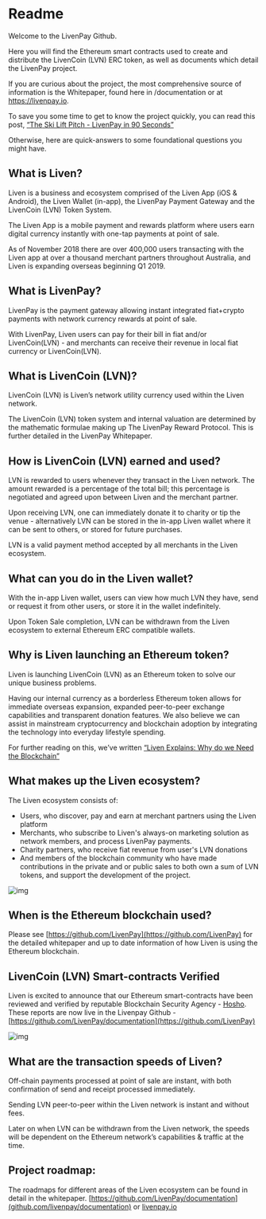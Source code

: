 # Readme

Welcome to the LivenPay Github.

Here you will find the Ethereum smart contracts used to create and distribute the LivenCoin (LVN) ERC token, as well as documents which detail the LivenPay project.

If you are curious about the project, the most comprehensive source of information is the Whitepaper, found here in /documentation or at <https://livenpay.io>.

To save you some time to get to know the project quickly, you can read this post, [“The](https://medium.com/livenpay/the-ski-lift-pitch-livenpay-in-90-seconds-1c6687f472e1)[ Ski Lift Pitch - LivenPay in 90 Seconds”](https://medium.com/livenpay/the-ski-lift-pitch-livenpay-in-90-seconds-1c6687f472e1)

Otherwise, here are quick-answers to some foundational questions you might have.

## What is Liven?
Liven is a business and ecosystem comprised of the Liven App (iOS & Android), the Liven Wallet (in-app), the LivenPay Payment Gateway and the LivenCoin (LVN) Token System.

The Liven App is a mobile payment and rewards platform where users earn digital currency instantly with one-tap payments at point of sale.

As of November 2018 there are over 400,000 users transacting with the Liven app at over a thousand merchant partners throughout Australia, and Liven is expanding overseas beginning Q1 2019.

## What is LivenPay?

LivenPay is the payment gateway allowing instant integrated fiat+crypto payments with network currency rewards at point of sale.

With LivenPay, Liven users can pay for their bill in fiat and/or LivenCoin(LVN) - and merchants can receive their revenue in local fiat currency or LivenCoin(LVN).

## What is LivenCoin (LVN)?

LivenCoin (LVN) is Liven’s network utility currency used within the Liven network.

The LivenCoin (LVN) token system and internal valuation are determined by the mathematic formulae making up The LivenPay Reward Protocol. This is further detailed in the LivenPay Whitepaper.

## How is LivenCoin (LVN) earned and used?

LVN is rewarded to users whenever they transact in the Liven network. The amount rewarded is a percentage of the total bill; this percentage is negotiated and agreed upon between Liven and the merchant partner.

Upon receiving LVN, one can immediately donate it to charity or tip the venue - alternatively LVN can be stored in the in-app Liven wallet where it can be sent to others, or stored for future purchases.

LVN is a valid payment method accepted by all merchants in the Liven ecosystem.

## What can you do in the Liven wallet?

With the in-app Liven wallet, users can view how much LVN they have, send or request it from other users, or store it in the wallet indefinitely.

Upon Token Sale completion, LVN can be withdrawn from the Liven ecosystem to external Ethereum ERC compatible wallets.

## Why is Liven launching an Ethereum token?

Liven is launching LivenCoin (LVN) as an Ethereum token to solve our unique business problems.

Having our internal currency as a borderless Ethereum token allows for immediate overseas expansion, expanded peer-to-peer exchange capabilities and transparent donation features.
We also believe we can assist in mainstream cryptocurrency and blockchain adoption by integrating the technology into everyday lifestyle spending.

For further reading on this, we’ve written [“Liven](https://medium.com/livenpay/liven-explains-why-do-we-need-the-blockchain-a3ceb696fa79)[ Explains: Why do we Need the Blockchain”](https://medium.com/livenpay/liven-explains-why-do-we-need-the-blockchain-a3ceb696fa79)

## What makes up the Liven ecosystem?

The Liven ecosystem consists of:

- Users, who discover, pay and earn at merchant partners using the Liven platform
- Merchants, who subscribe to Liven's always-on marketing solution as network members, and process LivenPay payments.
- Charity partners, who receive fiat revenue from user's LVN donations
- And members of the blockchain community who have made contributions in the private and or public sales to both own a sum of LVN tokens, and support the development of the project.

![img](https://d2mxuefqeaa7sj.cloudfront.net/s_42364C95059AD3E412D3531A5AD9F8849B97D92A777662CE622BA72BC932F3EE_1539824608571_ecosystem-diagram.png)


## When is the Ethereum blockchain used?

Please see [https://github.com/LivenPay](https://github.com/LivenPay) for the detailed whitepaper and up to date information of how Liven is using the Ethereum blockchain.

## LivenCoin (LVN) Smart-contracts Verified

Liven is excited to announce that our Ethereum smart-contracts have been reviewed and verified by reputable Blockchain Security Agency - [Hosho](https://hosho.io/).
These reports are now live in the Livenpay Github - [https://github.com/LivenPay/documentation](https://github.com/LivenPay)



![img](https://livenpay.io/assets/partners/hosho@2x-5e503fb533985749fa29eb5b35d74d0d8cc2cef1069d7502263a0905df10e2f0.png)

## What are the transaction speeds of Liven?

Off-chain payments processed at point of sale are instant, with both confirmation of send and receipt processed immediately.

Sending LVN peer-to-peer within the Liven network is instant and without fees.

Later on when LVN can be withdrawn from the Liven network, the speeds will be dependent on the Ethereum network’s capabilities & traffic at the time.

## Project roadmap:

The roadmaps for different areas of the Liven ecosystem can be found in detail in the whitepaper. [https://github.com/LivenPay/documentation](github.com/livenpay/documentation) or <a href='https://livenpay.io'>livenpay.io</a>
